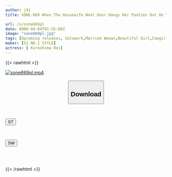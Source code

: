 ```yaml
---
author: j91
title: SONE-669 When The Housewife Next Door Hangs Her Panties Out On The Balcony In The Afternoon, It's A Sign That Her Husband Is Not Around.

url: /v/sone669pl
date: 0000-04-04T01:55:00Z
image: "sone669pl.jpg"
tags: [Upcoming releases, Solowork,Married Woman,Beautiful Girl,Cowgirl,Drama,Cuckold	]
maker: [S1 NO.1 STYLE]
actress: [ Kuroshima Rei]
---
```



{{< rawhtml >}}

<div class="video" data-videoid="pending_link.html">
    <a href="javascript:;">
        <img src="/v/sone669pl/sone669pl.jpg" width="WIDTH" height="HEIGHT" alt="sone669pl.mp4" loading="lazy">
    </a>
</div>

<script type="text/javascript" src="https://j91.asia/asset/on-demand-pend.js"></script>

<br>
  <link rel="stylesheet" href="https://j91.asia/asset/bs5.css">
  
  <center>
  <button class="btn btn-primary" type="button" data-bs-toggle="collapse" data-bs-target=".multi-collapse" aria-expanded="false" aria-controls="multiCollapseExample1 multiCollapseExample2"><h2>Download</h2></button></center>
</p>
<div class="row">
  <div class="col">
    <div class="collapse multi-collapse" id="multiCollapseExample1">
      <div class="card card-body">
	      	      <br>
<div class="buttons">  
<p><a href="https://j91.asia/pending_link.html" target="_blank"><button class="btn-hover color-3"><i class="fa fa-download"></i> ST</button></a></p></div>
    </div>
  </div>
</div>
  <div class="col">
    <div class="collapse multi-collapse" id="multiCollapseExample2">
      <div class="card card-body">
	      <br>
<div class="buttons">
<p><a href="https://j91.asia/pending_link.html" target="_blank"><button class="btn-hover color-2"><i class="fa fa-download"></i> SW</button></a></p></div>
<br><br>
      </div>
    </div>
  </div>
</div>

{{< /rawhtml >}}
